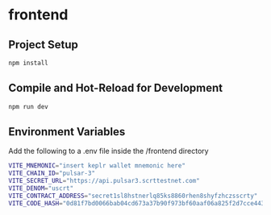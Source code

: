 # frontend

## Project Setup

```sh
npm install
```

## Compile and Hot-Reload for Development

```sh
npm run dev
```

## Environment Variables

Add the following to a .env file inside the /frontend directory

```sh
VITE_MNEMONIC="insert keplr wallet mnemonic here"
VITE_CHAIN_ID="pulsar-3"
VITE_SECRET_URL="https://api.pulsar3.scrttestnet.com"
VITE_DENOM="uscrt"
VITE_CONTRACT_ADDRESS="secret1sl8hstnerlq85ks8860rhen8shyfzhczsscrty"
VITE_CODE_HASH="0d81f7bd0066bab04cd673a37b90f973bf60aaf06a825f2d7cce443f9896779f"
```

